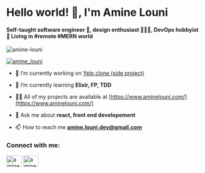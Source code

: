 <h1 align="left">Hello world! 👋, I'm Amine Louni</h1>
<h4 align="left">Self-taught software engineer 🥑, design enthusiast 👨🏽‍🎨, DevOps hobbyist 🐳 Living in #remote #MERN world</h4>

<p align="left"> <img src="https://komarev.com/ghpvc/?username=amine-louni&label=Profile%20views&color=0e75b6&style=flat" alt="amine-louni" /> </p>

<p align="left"> <a href="https://twitter.com/amine_louni" target="blank"><img src="https://img.shields.io/twitter/follow/amine_louni?logo=twitter&style=for-the-badge" alt="amine_louni" /></a> </p>

- 🔭 I’m currently working on [Yelp clone (side project)](https://github.com/amine-louni/yelp-clone)

- 🌱 I’m currently learning **Elixir, FP, TDD**

- 👨‍💻 All of my projects are available at [https://www.aminelouni.com/](https://www.aminelouni.com/)

- 💬 Ask me about **react, front end developement**

- 📫 How to reach me **amine.louni.dev@gmail.com**


<h3 align="left">Connect with me:</h3>
<p align="left">
<a href="https://twitter.com/amine_louni" target="blank"><img align="center" src="https://raw.githubusercontent.com/rahuldkjain/github-profile-readme-generator/master/src/images/icons/Social/twitter.svg" alt="amine_louni" height="30" width="40" /></a>
<a href="https://linkedin.com/in/amine-louni" target="blank"><img align="center" src="https://raw.githubusercontent.com/rahuldkjain/github-profile-readme-generator/master/src/images/icons/Social/linked-in-alt.svg" alt="amine-louni" height="30" width="40" /></a>
</p>
 
